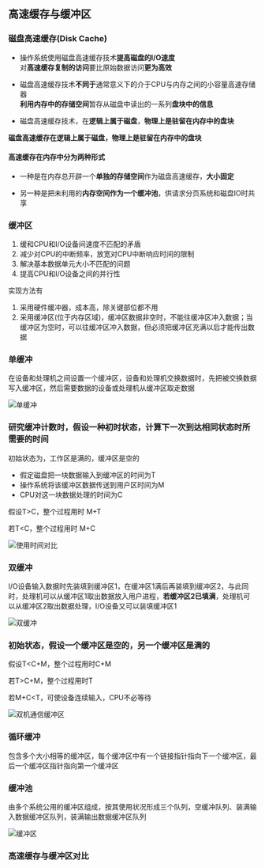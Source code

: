 ## 高速缓存与缓冲区

### 磁盘高速缓存(Disk Cache)

- 操作系统使用磁盘高速缓存技术**提高磁盘的I/O速度**
</br>对**高速缓存复制的访问**要比原始数据访问**更为高效**

- 磁盘高速缓存技术**不同于**通常意义下的介于CPU与内存之间的小容量高速存储器
</br>**利用内存中的存储空间**暂存从磁盘中读出的一系列**盘块中的信息**

- 磁盘高速缓存技术，在**逻辑上属于磁盘**，**物理上是驻留在内存中的盘块**

**磁盘高速缓存在逻辑上属于磁盘，物理上是驻留在内存中的盘块**

#### 高速缓存在内存中分为两种形式

- 一种是在内存总开辟一个**单独的存储空间**作为磁盘高速缓存，**大小固定**

- 另一种是把未利用的**内存空间作为一个缓冲池**，供请求分页系统和磁盘IO时共享

### 缓冲区

1. 缓和CPU和I/O设备间速度不匹配的矛盾
2. 减少对CPU的中断频率，放宽对CPU中断响应时间的限制
3. 解决基本数据单元大小不匹配的问题
4. 提高CPU和I/O设备之间的并行性

实现方法有

1. 采用硬件缓冲器，成本高，除关键部位都不用
2. 采用缓冲区(位于内存区域)，缓冲区数据非空时，不能往缓冲区冲入数据；当缓冲区为空时，可以往缓冲区冲入数据，但必须把缓冲区充满以后才能传出数据

### 单缓冲

在设备和处理机之间设置一个缓冲区，设备和处理机交换数据时，先把被交换数据写入缓冲区，然后需要数据的设备或处理机从缓冲区取走数据

![单缓冲](https://github.com/YC-L/Postgraduate-examination/blob/Operating-System/imgs/%E5%8D%95%E7%BC%93%E5%86%B2.png "单缓冲")

### 研究缓冲计数时，假设一种初时状态，计算下一次到达相同状态时所需要的时间

初始状态为，工作区是满的，缓冲区是空的

- 假定磁盘把一块数据输入到缓冲区的时间为T
- 操作系统将该缓冲区数据传送到用户区时间为M
- CPU对这一块数据处理的时间为C

假设T>C，整个过程用时 M+T

若T<C，整个过程用时 M+C

![使用时间对比](https://github.com/YC-L/Postgraduate-examination/blob/Operating-System/imgs/%E5%8D%95%E7%BC%93%E5%86%B2%E4%BD%BF%E7%94%A8%E6%97%B6%E9%97%B4%E5%AF%B9%E6%AF%94.png "使用时间对比")

### 双缓冲

I/O设备输入数据时先装填到缓冲区1，在缓冲区1满后再装填到缓冲区2，与此同时，处理机可以从缓冲区1取出数据放入用户进程，**若缓冲区2已填满**，处理机可以从缓冲区2取出数据处理，I/O设备又可以装填缓冲区1

![双缓冲](https://github.com/YC-L/Postgraduate-examination/blob/Operating-System/imgs/%E5%8D%95%E7%BC%93%E5%86%B2.png "双缓冲")

### 初始状态，假设一个缓冲区是空的，另一个缓冲区是满的

假设T<C+M，整个过程用时C+M

若T>C+M，整个过程用时T

若M+C<T，可使设备连续输入，CPU不必等待

![双机通信缓冲区](https://github.com/YC-L/Postgraduate-examination/blob/Operating-System/imgs/%E5%8F%8C%E6%9C%BA%E9%80%9A%E4%BF%A1%E7%BC%93%E5%86%B2%E5%8C%BA.png "双机通信缓冲区")

### 循环缓冲

包含多个大小相等的缓冲区，每个缓冲区中有一个链接指针指向下一个缓冲区，最后一个缓冲区指针指向第一个缓冲区

### 缓冲池

由多个系统公用的缓冲区组成，按其使用状况形成三个队列，空缓冲队列、装满输入数据缓冲区队列，装满输出数据缓冲区队列

![缓冲区](https://github.com/YC-L/Postgraduate-examination/blob/Operating-System/imgs/%E7%BC%93%E5%86%B2%E5%8C%BA.png "缓冲区")


### 高速缓存与缓冲区对比












